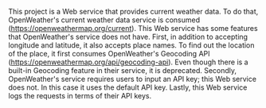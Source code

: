 This project is a Web service that provides current weather data. To do that, OpenWeather's current weather data service is consumed (https://openweathermap.org/current). 
This Web service has some features that OpenWeather's service does not have. First, in addition to accepting longitude and latitude, it also accepts place names. 
To find out the location of the place, it first consumes OpenWeather's Geocoding API (https://openweathermap.org/api/geocoding-api). Even though there is a built-in 
Geocoding feature in their service, it is deprecated. Secondly, OpenWeather's service requires users to input an API key; this Web service does not. 
In this case it uses the default API key. Lastly, this Web service logs the requests in terms of their API keys.
